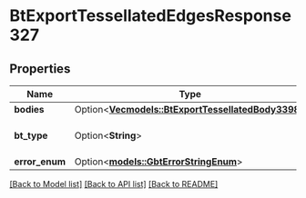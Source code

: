 # BtExportTessellatedEdgesResponse327

## Properties

Name | Type | Description | Notes
------------ | ------------- | ------------- | -------------
**bodies** | Option<[**Vec<models::BtExportTessellatedBody3398>**](BTExportTessellatedBody-3398.md)> |  | [optional]
**bt_type** | Option<**String**> | Type of JSON object. | [optional]
**error_enum** | Option<[**models::GbtErrorStringEnum**](GBTErrorStringEnum.md)> |  | [optional]

[[Back to Model list]](../README.md#documentation-for-models) [[Back to API list]](../README.md#documentation-for-api-endpoints) [[Back to README]](../README.md)


